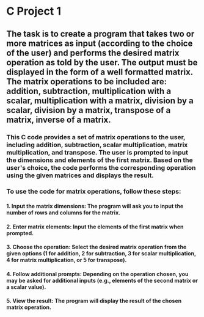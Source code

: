 # C Project 1
## The task is to create a program that takes two or more matrices as input (according to the choice of the user) and performs the desired matrix operation as told by the user. The output must be displayed in the form of a well formatted matrix. The matrix operations to be included are: addition, subtraction, multiplication with a scalar, multiplication with a matrix, division by a scalar, division by a matrix, transpose of a matrix, inverse of a matrix.
### This C code provides a set of matrix operations to the user, including addition, subtraction, scalar multiplication, matrix multiplication, and transpose. The user is prompted to input the dimensions and elements of the first matrix. Based on the user's choice, the code performs the corresponding operation using the given matrices and displays the result.
### To use the code for matrix operations, follow these steps:
#### 1. Input the matrix dimensions: The program will ask you to input the number of rows and columns for the matrix.
#### 2. Enter matrix elements: Input the elements of the first matrix when prompted.
#### 3. Choose the operation: Select the desired matrix operation from the given options (1 for addition, 2 for subtraction, 3 for scalar multiplication, 4 for matrix multiplication, or 5 for transpose).
#### 4. Follow additional prompts: Depending on the operation chosen, you may be asked for additional inputs (e.g., elements of the second matrix or a scalar value).
#### 5. View the result: The program will display the result of the chosen matrix operation.
